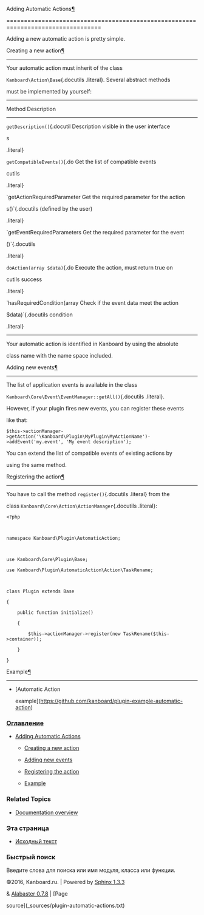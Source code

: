 Adding Automatic Actions[¶](#adding-automatic-actions "Ссылка на этот заголовок")

=================================================================================



Adding a new automatic action is pretty simple.



Creating a new action[¶](#creating-a-new-action "Ссылка на этот заголовок")

---------------------------------------------------------------------------



Your automatic action must inherit of the class

`Kanboard\Action\Base`{.docutils .literal}. Several abstract methods

must be implemented by yourself:



  ------------------------------------------------------------------------

  Method                      Description

  --------------------------- --------------------------------------------

  `getDescription()`{.docutil Description visible in the user interface

  s                           

  .literal}                   



  `getCompatibleEvents()`{.do Get the list of compatible events

  cutils                      

  .literal}                   



  `getActionRequiredParameter Get the required parameter for the action

  s()`{.docutils              (defined by the user)

  .literal}                   



  `getEventRequiredParameters Get the required parameter for the event

  ()`{.docutils               

  .literal}                   



  `doAction(array $data)`{.do Execute the action, must return true on

  cutils                      success

  .literal}                   



  `hasRequiredCondition(array Check if the event data meet the action

   $data)`{.docutils          condition

  .literal}                   

  ------------------------------------------------------------------------



Your automatic action is identified in Kanboard by using the absolute

class name with the name space included.



Adding new events[¶](#adding-new-events "Ссылка на этот заголовок")

-------------------------------------------------------------------



The list of application events is available in the class

`Kanboard\Core\Event\EventManager::getAll()`{.docutils .literal}.

However, if your plugin fires new events, you can register these events

like that:



    $this->actionManager->getAction('\Kanboard\Plugin\MyPlugin\MyActionName')->addEvent('my.event', 'My event description');



You can extend the list of compatible events of existing actions by

using the same method.



Registering the action[¶](#registering-the-action "Ссылка на этот заголовок")

-----------------------------------------------------------------------------



You have to call the method `register()`{.docutils .literal} from the

class `Kanboard\Core\Action\ActionManager`{.docutils .literal}:



    <?php



    namespace Kanboard\Plugin\AutomaticAction;



    use Kanboard\Core\Plugin\Base;

    use Kanboard\Plugin\AutomaticAction\Action\TaskRename;



    class Plugin extends Base

    {

        public function initialize()

        {

            $this->actionManager->register(new TaskRename($this->container));

        }

    }



Example[¶](#example "Ссылка на этот заголовок")

-----------------------------------------------



-   [Automatic Action

    example](https://github.com/kanboard/plugin-example-automatic-action)



### [Оглавление](index.markdown)



-   [Adding Automatic Actions](#)

    -   [Creating a new action](#creating-a-new-action)

    -   [Adding new events](#adding-new-events)

    -   [Registering the action](#registering-the-action)

    -   [Example](#example)



### Related Topics



-   [Documentation overview](index.markdown)



### Эта страница



-   [Исходный текст](_sources/plugin-automatic-actions.txt)



### Быстрый поиск



Введите слова для поиска или имя модуля, класса или функции.



©2016, Kanboard.ru. | Powered by [Sphinx 1.3.3](http://sphinx-doc.org/)

& [Alabaster 0.7.8](https://github.com/bitprophet/alabaster) | [Page

source](_sources/plugin-automatic-actions.txt)

